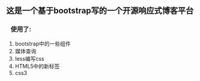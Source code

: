 ## 这是一个基于bootstrap写的一个开源响应式博客平台
### &nbsp;&nbsp;&nbsp;使用了:
1. bootstrap中的一些组件
2. 媒体查询
3. less编写css
4. HTML5中的新标签
5. css3
